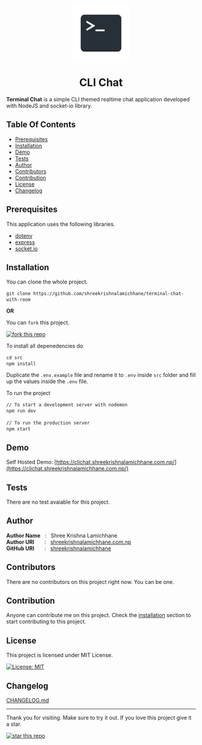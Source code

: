 <p align="center">
    <a href="">
        <img src="/public/assets/icon-dark.png" height="150px" align="center" alt="Application Icon"/>
    </a>
</p>
<h1 align="center" style="border: 0;"> CLI Chat </h1>

**Terminal Chat** is a simple CLI themed realtime chat application developed with NodeJS and socket-io library.

## Table Of Contents

- [Prerequisites](#prerequisites)
- [Installation](#installation)
- [Demo](#demo)
- [Tests](#tests)
- [Author](#author)
- [Contributors](#contributors)
- [Contribution](#contribution)
- [License](#license)
- [Changelog](#changelog)

## Prerequisites

This application uses the following libraries.

- [dotenv](https://github.com/motdotla/dotenv)
- [express](https://github.com/expressjs/express)
- [socket.io](https://github.com/socketio/socket.io)

## Installation

You can clone the whole project.

```
git clone https://github.com/shreekrishnalamichhane/terminal-chat-with-room
```

**OR**

You can `fork` this project.

[![fork this repo](https://img.shields.io/github/forks/shreekrishnalamichhane/readme?color=rgb%28224%2C%2093%2C%2068%29&style=for-the-badge)](https://github.com/shreekrishnalamichhane/readme/fork)

To install all depenedencies do

```
cd src
npm install
```

Duplicate the `.env.example` file and rename it to `.env` inside `src` folder and fill up the values inside the `.env` file.

To run the project

```
// To start a development server with nodemon
npm run dev

// To run the production server
npm start
```

## Demo

Self Hosted Demo: [https://clichat.shreekrishnalamichhane.com.np/](https://clichat.shreekrishnalamichhane.com.np/)

## Tests

There are no test avaiable for this project.

## Author

**Author Name** &nbsp; : &nbsp; Shree Krishna Lamichhane <br>
**Author URI** &nbsp; &nbsp; &nbsp; : &nbsp; [shreekrishnalamichhane.com.np](https://shreekrishnalamichhane.com.np) <br>
**GitHub URI** &nbsp; &nbsp; &nbsp; : &nbsp; [shreekrishnalamichhane](https://github.com/shreekrishnalamichhane)

## Contributors

There are no contributors on this project right now. You can be one.

## Contribution

Anyone can contribute me on this project. Check the [installation](#installation) section to start contributing to this project.

## License

This project is licensed under MIT License.

[![License: MIT](https://img.shields.io/packagist/l/shreekrishnalamichhane/terminal-chat-with-room?style=for-the-badge)](https://opensource.org/licenses/MIT)

## Changelog

[CHANGELOG.md](CHANGELOG.md)

---

Thank you for visiting. Make sure to try it out. If you love this project give it a star.

[![star this repo](https://img.shields.io/github/stars/shreekrishnalamichhane/readme?color=rgb%28224%2C%2093%2C%2068%29&style=for-the-badge)](https://github.com/shreekrishnalamichhane/test)
